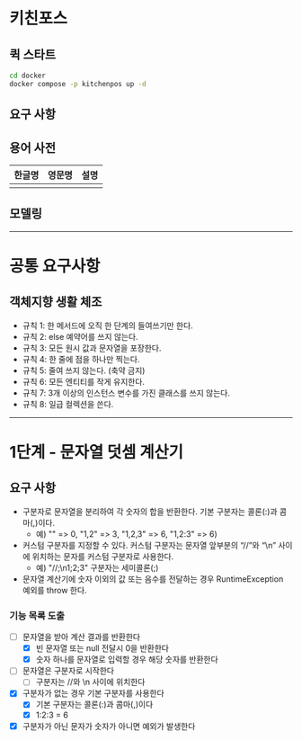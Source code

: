 # 키친포스

## 퀵 스타트

```sh
cd docker
docker compose -p kitchenpos up -d
```

## 요구 사항

## 용어 사전

| 한글명 | 영문명 | 설명 |
|-----|-----|----|
|     |     |    |

## 모델링

---

# 공통 요구사항

## 객체지향 생활 체조

- 규칙 1: 한 메서드에 오직 한 단계의 들여쓰기만 한다.
- 규칙 2: else 예약어를 쓰지 않는다.
- 규칙 3: 모든 원시 값과 문자열을 포장한다.
- 규칙 4: 한 줄에 점을 하나만 찍는다.
- 규칙 5: 줄여 쓰지 않는다. (축약 금지)
- 규칙 6: 모든 엔티티를 작게 유지한다.
- 규칙 7: 3개 이상의 인스턴스 변수를 가진 클래스를 쓰지 않는다.
- 규칙 8: 일급 컬렉션을 쓴다.

---

# 1단계 - 문자열 덧셈 계산기

## 요구 사항

- 구분자로 문자열을 분리하여 각 숫자의 합을 반환한다. 기본 구분자는 콜론(:)과 콤마(,)이다.
    - 예) "" => 0, "1,2" => 3, "1,2,3" => 6, "1,2:3" => 6)
- 커스텀 구분자를 지정할 수 있다. 커스텀 구분자는 문자열 앞부분의 “//”와 “\n” 사이에 위치하는 문자를 커스텀 구분자로 사용한다.
    - 예) "//;\n1;2;3" 구분자는 세미콜론(;)
- 문자열 계산기에 숫자 이외의 값 또는 음수를 전달하는 경우 RuntimeException 예외를 throw 한다.

### 기능 목록 도출

- [ ] 문자열을 받아 계산 결과를 반환한다
    - [X] 빈 문자열 또는 null 전달시 0을 반환한다
    - [X] 숫자 하나를 문자열로 입력할 경우 해당 숫자를 반환한다
- [ ] 문자열은 구분자로 시작한다
    - [ ] 구분자는 //와 \n 사이에 위치한다
- [X] 구분자가 없는 경우 기본 구분자를 사용한다
    - [X] 기본 구분자는 콜론(:)과 콤마(,)이다
    - [X] 1:2:3 = 6
- [X] 구분자가 아닌 문자가 숫자가 아니면 예외가 발생한다
